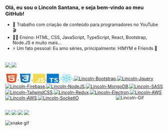 ### Olá, eu sou o Lincoln Santana, e seja bem-vindo ao meu GitHub!

- 🔭 Trabalho com criação de conteúdo para programadores no YouTube 🎬
- 👨‍🏫 Ensino: HTML, CSS, JavaScript, TypeScript, React, Bootstrap, Node.JS e muito mais...
- ⚡ Um fato pessoal: Eu amo séries, principalmente: HIMYM e Friends 💖
<br>

<div>
  <a href="https://beacons.ai/lincolnsantana">
  <img height="150em" src="https://github-readme-stats.vercel.app/api?username=AKISASHI&show_icons=true&theme=merko&include_all_commits=true&count_private=true"/>
  <img height="150em" src="https://github-readme-stats.vercel.app/api/top-langs/?username=AKISASHI&layout=compact&langs_count=16&theme=merko"/>
</div>
<div style="display: inline_block"><br>
  <img align="center" alt="Lincoln-HTML" height="30" width="40" src="https://raw.githubusercontent.com/devicons/devicon/master/icons/html5/html5-original.svg">
  <img align="center" alt="Lincoln-CSS" height="30" width="40" src="https://raw.githubusercontent.com/devicons/devicon/master/icons/css3/css3-original.svg">
  <img align="center" alt="Lincoln-Js" height="30" width="40" src="https://raw.githubusercontent.com/devicons/devicon/master/icons/javascript/javascript-plain.svg">
  <img align="center" alt="Lincoln-Ts" height="30" width="40" src="https://raw.githubusercontent.com/devicons/devicon/master/icons/typescript/typescript-plain.svg">
  <img align="center" alt="Lincoln-React" height="30" width="40" src="https://raw.githubusercontent.com/devicons/devicon/master/icons/react/react-original.svg">
  <img align="center" alt="Lincoln-Bootstrap" height="30" width="40" src="https://cdn.jsdelivr.net/gh/devicons/devicon/icons/bootstrap/bootstrap-original.svg"/>
  <img align="center" alt="Lincoln-Jquery" height="30" width="40" src="https://cdn.jsdelivr.net/gh/devicons/devicon/icons/jquery/jquery-original.svg"/>
  <img align="center" alt="Lincoln-Firebase" height="30" width="40" src="https://cdn.jsdelivr.net/gh/devicons/devicon/icons/firebase/firebase-plain.svg"/>
  <img align="center" alt="Lincoln-NodeJS" height="30" width="40" src="https://cdn.jsdelivr.net/gh/devicons/devicon/icons/nodejs/nodejs-original.svg"/>
  <img align="center" alt="Lincoln-MongoDB" height="30" width="40" src="https://cdn.jsdelivr.net/gh/devicons/devicon/icons/mongodb/mongodb-original.svg"/>
  <img align="center" alt="Lincoln-SASS" height="30" width="40" src="https://cdn.jsdelivr.net/gh/devicons/devicon/icons/sass/sass-original.svg"/>
  <img align="center" alt="Lincoln-TailwindCSS" height="30" width="40" src="https://cdn.jsdelivr.net/gh/devicons/devicon/icons/tailwindcss/tailwindcss-plain.svg"/>
  <img align="center" alt="Lincoln-Redux" height="30" width="40" src="https://cdn.jsdelivr.net/gh/devicons/devicon/icons/redux/redux-original.svg"/>
  <img align="center" alt="Lincoln-Electron" height="30" width="40" src="https://cdn.jsdelivr.net/gh/devicons/devicon/icons/electron/electron-original.svg"/>             <img align="center" alt="Lincoln-AWS" height="30" width="40" src="https://cdn.jsdelivr.net/gh/devicons/devicon/icons/amazonwebservices/amazonwebservices-original.svg"/>
  <img align="center" alt="Lincoln-AWS" height="30" width="40" src="https://cdn.jsdelivr.net/gh/devicons/devicon/icons/wordpress/wordpress-plain.svg"/>
  <img align="center" alt="Lincoln-SocketIO" height="30" width="40" src="https://cdn.jsdelivr.net/gh/devicons/devicon/icons/socketio/socketio-original.svg"/>   
  
  <img align="right" alt="Lincoln-Gif" height="140" width="150" src="https://media.giphy.com/media/NHUONhmbo448/giphy.gif">
</div>
  
##
  
<div>
  <a href="https://www.youtube.com/@lincolnsantanadev" target="_blank"><img src="https://img.shields.io/badge/YouTube-FF0000?style=for-the-badge&logo=youtube&logoColor=white" target="_blank"></a>
  <a href="https://www.instagram.com/lincolnsantanadev/" target="_blank"><img src="https://img.shields.io/badge/-Instagram-%23E4405F?style=for-the-badge&logo=instagram&logoColor=white" target="_blank"></a>
  <a href = "mailto:contatolincoln98@gmail.com"><img src="https://img.shields.io/badge/-Gmail-%23333?style=for-the-badge&logo=gmail&logoColor=white" target="_blank"></a>
  <a href="https://www.linkedin.com/in/lincolnsantana/" target="_blank"><img src="https://img.shields.io/badge/-LinkedIn-%230077B5?style=for-the-badge&logo=linkedin&logoColor=white" target="_blank"></a>
</div>
         
![snake gif](https://github.com/AKISASHI/AKISASHI/blob/output/github-contribution-grid-snake.svg)
